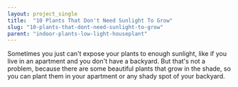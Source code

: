 ```yaml
---
layout: project_single
title:  "10 Plants That Don't Need Sunlight To Grow"
slug: "10-plants-that-dont-need-sunlight-to-grow"
parent: "indoor-plants-low-light-houseplant"
---
```

Sometimes you just can't expose your plants to enough sunlight, like if you live in an apartment and you don't have a backyard. But that's not a problem, because there are some beautiful plants that grow in the shade, so you can plant them in your apartment or any shady spot of your backyard.